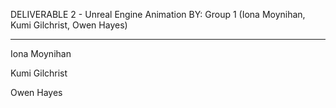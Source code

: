 DELIVERABLE 2 - Unreal Engine Animation
BY: Group 1 (Iona Moynihan, Kumi Gilchrist, Owen Hayes)

--------------------------
Iona Moynihan


Kumi Gilchrist


Owen Hayes
